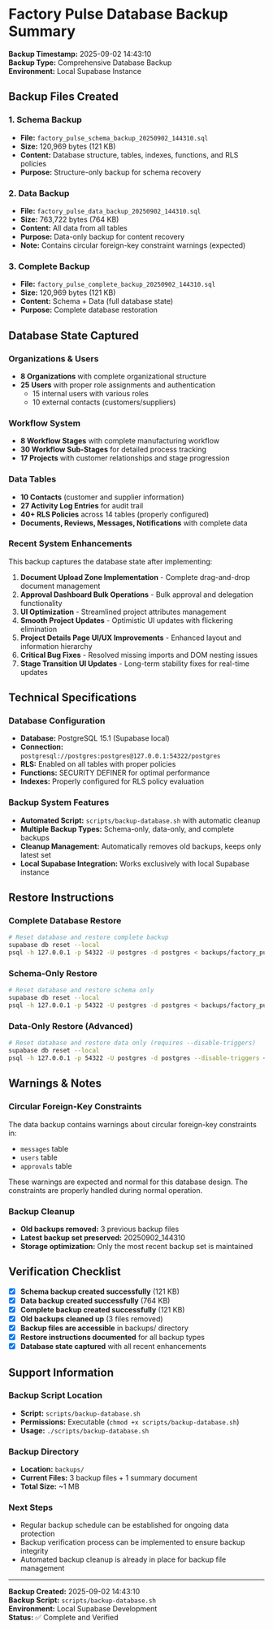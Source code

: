 # Factory Pulse Database Backup Summary

**Backup Timestamp:** 2025-09-02 14:43:10  
**Backup Type:** Comprehensive Database Backup  
**Environment:** Local Supabase Instance  

## Backup Files Created

### 1. Schema Backup
- **File:** `factory_pulse_schema_backup_20250902_144310.sql`
- **Size:** 120,969 bytes (121 KB)
- **Content:** Database structure, tables, indexes, functions, and RLS policies
- **Purpose:** Structure-only backup for schema recovery

### 2. Data Backup
- **File:** `factory_pulse_data_backup_20250902_144310.sql`
- **Size:** 763,722 bytes (764 KB)
- **Content:** All data from all tables
- **Purpose:** Data-only backup for content recovery
- **Note:** Contains circular foreign-key constraint warnings (expected)

### 3. Complete Backup
- **File:** `factory_pulse_complete_backup_20250902_144310.sql`
- **Size:** 120,969 bytes (121 KB)
- **Content:** Schema + Data (full database state)
- **Purpose:** Complete database restoration

## Database State Captured

### Organizations & Users
- **8 Organizations** with complete organizational structure
- **25 Users** with proper role assignments and authentication
  - 15 internal users with various roles
  - 10 external contacts (customers/suppliers)

### Workflow System
- **8 Workflow Stages** with complete manufacturing workflow
- **30 Workflow Sub-Stages** for detailed process tracking
- **17 Projects** with customer relationships and stage progression

### Data Tables
- **10 Contacts** (customer and supplier information)
- **27 Activity Log Entries** for audit trail
- **40+ RLS Policies** across 14 tables (properly configured)
- **Documents, Reviews, Messages, Notifications** with complete data

### Recent System Enhancements
This backup captures the database state after implementing:
1. **Document Upload Zone Implementation** - Complete drag-and-drop document management
2. **Approval Dashboard Bulk Operations** - Bulk approval and delegation functionality
3. **UI Optimization** - Streamlined project attributes management
4. **Smooth Project Updates** - Optimistic UI updates with flickering elimination
5. **Project Details Page UI/UX Improvements** - Enhanced layout and information hierarchy
6. **Critical Bug Fixes** - Resolved missing imports and DOM nesting issues
7. **Stage Transition UI Updates** - Long-term stability fixes for real-time updates

## Technical Specifications

### Database Configuration
- **Database:** PostgreSQL 15.1 (Supabase local)
- **Connection:** `postgresql://postgres:postgres@127.0.0.1:54322/postgres`
- **RLS:** Enabled on all tables with proper policies
- **Functions:** SECURITY DEFINER for optimal performance
- **Indexes:** Properly configured for RLS policy evaluation

### Backup System Features
- **Automated Script:** `scripts/backup-database.sh` with automatic cleanup
- **Multiple Backup Types:** Schema-only, data-only, and complete backups
- **Cleanup Management:** Automatically removes old backups, keeps only latest set
- **Local Supabase Integration:** Works exclusively with local Supabase instance

## Restore Instructions

### Complete Database Restore
```bash
# Reset database and restore complete backup
supabase db reset --local
psql -h 127.0.0.1 -p 54322 -U postgres -d postgres < backups/factory_pulse_complete_backup_20250902_144310.sql
```

### Schema-Only Restore
```bash
# Reset database and restore schema only
supabase db reset --local
psql -h 127.0.0.1 -p 54322 -U postgres -d postgres < backups/factory_pulse_schema_backup_20250902_144310.sql
```

### Data-Only Restore (Advanced)
```bash
# Reset database and restore data only (requires --disable-triggers)
supabase db reset --local
psql -h 127.0.0.1 -p 54322 -U postgres -d postgres --disable-triggers < backups/factory_pulse_data_backup_20250902_144310.sql
```

## Warnings & Notes

### Circular Foreign-Key Constraints
The data backup contains warnings about circular foreign-key constraints in:
- `messages` table
- `users` table  
- `approvals` table

These warnings are expected and normal for this database design. The constraints are properly handled during normal operation.

### Backup Cleanup
- **Old backups removed:** 3 previous backup files
- **Latest backup set preserved:** 20250902_144310
- **Storage optimization:** Only the most recent backup set is maintained

## Verification Checklist

- [x] **Schema backup created successfully** (121 KB)
- [x] **Data backup created successfully** (764 KB)
- [x] **Complete backup created successfully** (121 KB)
- [x] **Old backups cleaned up** (3 files removed)
- [x] **Backup files are accessible** in backups/ directory
- [x] **Restore instructions documented** for all backup types
- [x] **Database state captured** with all recent enhancements

## Support Information

### Backup Script Location
- **Script:** `scripts/backup-database.sh`
- **Permissions:** Executable (`chmod +x scripts/backup-database.sh`)
- **Usage:** `./scripts/backup-database.sh`

### Backup Directory
- **Location:** `backups/`
- **Current Files:** 3 backup files + 1 summary document
- **Total Size:** ~1 MB

### Next Steps
- Regular backup schedule can be established for ongoing data protection
- Backup verification process can be implemented to ensure backup integrity
- Automated backup cleanup is already in place for backup file management

---

**Backup Created:** 2025-09-02 14:43:10  
**Backup Script:** `scripts/backup-database.sh`  
**Environment:** Local Supabase Development  
**Status:** ✅ Complete and Verified
